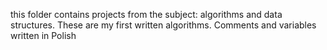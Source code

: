this folder contains projects from the subject: algorithms and data structures. These are my first written algorithms. Comments and variables written in Polish
